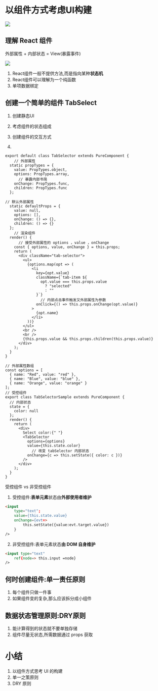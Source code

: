 # 以组件方式考虑UI构建
![](http://ww1.sinaimg.cn/large/006rAlqhly1g0lypogl2sj30m50aljv1.jpg)

## 理解 React 组件
外部属性 + 内部状态 = View(暴露事件)

![](http://ww1.sinaimg.cn/mw690/006rAlqhly1g0lyz0txgjj30g802l74f.jpg)

1. React组件一般不提供方法,而是指向某种**状态机**
2. React组件可以理解为一个纯函数
3. 单项数据绑定

## 创建一个简单的组件 TabSelect
1. 创建静态UI
2. 考虑组件的状态组成
3. 创建组件的交互方式

1. 


```react
export default class TabSelector extends PureComponent {
    // 外部属性
  static propTypes = {
    value: PropTypes.object,
    options: PropTypes.array,
      // 暴露内部书简
    onChange: PropTypes.func,
    children: PropTypes.func
  };

// 默认外部属性
  static defaultProps = {
    value: null,
    options: [],
    onChange: () => {},
    children: () => {}
  };
	// 渲染组件
  render() {
      // 接受外部属性的 options ，value ，onChange
    const { options, value, onChange } = this.props;
    return (
      <div className="tab-selector">
        <ul>
          {options.map(opt => (
            <li
              key={opt.value}
              className={`tab-item ${
                opt.value === this.props.value
                  ? "selected"
                  : ""
              }`}
                // 内部点击事件触发又外部属性为参数
              onClick={() => this.props.onChange(opt.value)}
            >
              {opt.name}
            </li>
          ))}
        </ul>
        <br />
        <br />
        {this.props.value && this.props.children(this.props.value)}
      </div>
    );
  }
}

// 外部属性数组
const options = [
  { name: "Red", value: "red" },
  { name: "Blue", value: "blue" },
  { name: "Orange", value: "orange" }
];
// 受控组件
export class TabSelectorSample extends PureComponent {
  // 内部状态
  state = {
    color: null
  };
  render() {
    return (
      <div>
        Select color:{" "}
        <TabSelector
          options={options}
          value={this.state.color}
            // 改变 tabSelector 内部状态
          onChange={c => this.setState({ color: c })}
        />
      </div>
    );
  }
}
```


受控组件 vs 非受控组件

1. 受控组件:**表单元素**状态由**外部使用者维护**

```html
<input
    type="text";
    value={this.state.value}
    onChange={evt=>
        this.setState({value:evt.target.value})
    }
/>
```

2. 非受控组件:表单元素状态**由 DOM 自身维护**

```html
<input type="text"
    ref{node=> this.input =node}
/>
```


## 何时创建组件:单一责任原则

1. 每个组件只做一件事
2. 如果组件变的复杂,那么应该拆分成小组件

## 数据状态管理原则:DRY原则
1. 能计算得到的状态就不要单独存储
2. 组件尽量无状态,所需数据通过 props 获取


# 小结

1. 以组件方式思考 UI 的构建
2. 单一之策原则
3. DRY 原则
